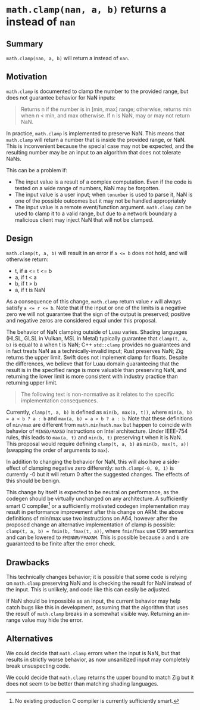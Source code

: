 # `math.clamp(nan, a, b)` returns a instead of `nan`

## Summary

`math.clamp(nan, a, b)` will return a instead of `nan`.

## Motivation

`math.clamp` is documented to clamp the number to the provided range, but does not guarantee behavior for NaN inputs:

> Returns n if the number is in [min, max] range; otherwise, returns min when n < min, and max otherwise. If n is NaN, may or may not return NaN.

In practice, `math.clamp` is implemented to preserve NaN. This means that `math.clamp` will return a number that is inside the provided range, or NaN.
This is inconvenient because the special case may not be expected, and the resulting number may be an input to an algorithm that does not tolerate NaNs.

This can be a problem if:

- The input value is a result of a complex computation. Even if the code is tested on a wide range of numbers, NaN may be forgotten.
- The input value is a user input; when `tonumber` is used to parse it, NaN is one of the possible outcomes but it may not be handled appropriately
- The input value is a remote event/function argument. `math.clamp` can be used to clamp it to a valid range, but due to a network boundary a malicious client may inject NaN that will not be clamped.

## Design

`math.clamp(t, a, b)` will result in an error if `a <= b` does not hold, and will otherwise return:

- t, if a <= t <= b
- a, if t < a
- b, if t > b
- a, if t is NaN

As a consequence of this change, `math.clamp` return value `r` will always satisfy `a <= r <= b`.
Note that if the input or one of the limits is a negative zero we will not guarantee that the sign of the output is preserved; positive and negative zeros are considered equal under this proposal.

The behavior of NaN clamping outside of Luau varies. Shading languages (HLSL, GLSL in Vulkan, MSL in Metal) typically guarantee that `clamp(t, a, b)` is equal to a when t is NaN; C++ `std::clamp` provides no guarantees and in fact treats NaN as a technically-invalid input; Rust preserves NaN; Zig returns the upper limit. Swift does not implement clamp for floats. Despite the differences, we believe that for Luau domain guaranteeing that the result is in the specified range is more valuable than preserving NaN, and returning the lower limit is more consistent with industry practice than returning upper limit.

> The following text is non-normative as it relates to the specific implementation consequences.

Currently, `clamp(t, a, b)` is defined as `min(b, max(a, t))`, where `min(a, b) = a < b ? a : b` and `max(a, b) = a > b ? a : b`. Note that these definitions of `min/max` are different from `math.min`/`math.max` but happen to coincide with behavior of `MINSD/MAXSD` instructions on Intel architecture.
Under IEEE-754 rules, this leads to `max(a, t)` and `min(b, t)` preserving t when it is NaN. This proposal would require defining `clamp(t, a, b)` as `min(b, max(t, a))` (swapping the order of arguments to `max`).

In addition to changing the behavior for NaN, this will also have a side-effect of clamping negative zero differently: `math.clamp(-0, 0, 1)` is currently -0 but it will return 0 after the suggested changes. The effects of this should be benign.

This change by itself is expected to be neutral on performance, as the codegen should be virtually unchanged on any architecture.
A sufficiently smart C compiler[^1] or a sufficiently motivated codegen implementation may result in performance improvement after this change on ARM: the above definitions of min/max use two instructions on A64, however after the proposed change an alternative implementation of clamp is possible: `clamp(t, a, b) = fmin(b, fmax(t, a))`, where `fmin`/`fmax` use C99 semantics and can be lowered to `FMINNM/FMAXNM`. This is possible because `a` and `b` are guaranteed to be finite after the error check.

## Drawbacks

This technically changes behavior; it is possible that some code is relying on `math.clamp` preserving NaN and is checking the result for NaN instead of the input. This is unlikely, and code like this can easily be adjusted.

If NaN should be impossible as an input, the current behavior may help catch bugs like this in development, assuming that the algorithm that uses the result of `math.clamp` breaks in a somewhat visible way. Returning an in-range value may hide the error.

## Alternatives

We could decide that `math.clamp` errors when the input is NaN, but that results in strictly worse behavior, as now unsanitized input may completely break unsuspecting code.

We could decide that `math.clamp` returns the upper bound to match Zig but it does not seem to be better than matching shading languages.

[^1]: No existing production C compiler is currently sufficiently smart.
